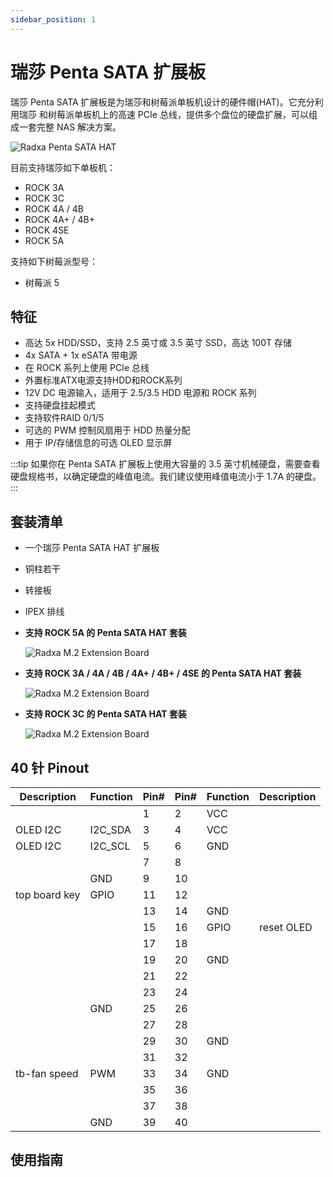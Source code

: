 ```yaml
---
sidebar_position: 1
---
```


# 瑞莎 Penta SATA 扩展板

瑞莎 Penta SATA 扩展板是为瑞莎和树莓派单板机设计的硬件帽(HAT)。它充分利用瑞莎 和树莓派单板机上的高速 PCIe 总线，提供多个盘位的硬盘扩展，可以组成一套完整 NAS 解决方案。

![Radxa Penta SATA HAT](/img/accessories/penta-sata-hat-01.webp)

目前支持瑞莎如下单板机：

- ROCK 3A
- ROCK 3C
- ROCK 4A / 4B
- ROCK 4A+ / 4B+
- ROCK 4SE
- ROCK 5A

支持如下树莓派型号：

- 树莓派 5

## 特征

- 高达 5x HDD/SSD，支持 2.5 英寸或 3.5 英寸 SSD，高达 100T 存储
- 4x SATA + 1x eSATA 带电源
- 在 ROCK 系列上使用 PCIe 总线
- 外置标准ATX电源支持HDD和ROCK系列
- 12V DC 电源输入，适用于 2.5/3.5 HDD 电源和 ROCK 系列
- 支持硬盘挂起模式
- 支持软件RAID 0/1/5
- 可选的 PWM 控制风扇用于 HDD 热量分配
- 用于 IP/存储信息的可选 OLED 显示屏

:::tip
如果你在 Penta SATA 扩展板上使用大容量的 3.5 英寸机械硬盘，需要查看硬盘规格书，以确定硬盘的峰值电流。我们建议使用峰值电流小于 1.7A 的硬盘。
:::

## 套装清单

- 一个瑞莎 Penta SATA HAT 扩展板
- 铜柱若干
- 转接板
- IPEX 排线

- **支持 ROCK 5A 的 Penta SATA HAT 套装**

  ![Radxa M.2 Extension Board](/img/accessories/penta-sata-hat-02.webp)

- **支持 ROCK 3A / 4A / 4B / 4A+ / 4B+ / 4SE 的 Penta SATA HAT 套装**

  ![Radxa M.2 Extension Board](/img/accessories/penta-sata-hat-03.webp)

- **支持 ROCK 3C 的 Penta SATA HAT 套装**

  ![Radxa M.2 Extension Board](/img/accessories/penta-sata-hat-04.webp)

## 40 针 Pinout

| Description   | Function | Pin# | Pin# | Function | Description |
| ------------- | -------- | ---- | ---- | -------- | ----------- |
|               |          | 1    | 2    | VCC      |             |
| OLED I2C      | I2C_SDA  | 3    | 4    | VCC      |             |
| OLED I2C      | I2C_SCL  | 5    | 6    | GND      |             |
|               |          | 7    | 8    |          |             |
|               | GND      | 9    | 10   |          |             |
| top board key | GPIO     | 11   | 12   |          |             |
|               |          | 13   | 14   | GND      |             |
|               |          | 15   | 16   | GPIO     | reset OLED  |
|               |          | 17   | 18   |          |             |
|               |          | 19   | 20   | GND      |             |
|               |          | 21   | 22   |          |             |
|               |          | 23   | 24   |          |             |
|               | GND      | 25   | 26   |          |             |
|               |          | 27   | 28   |          |             |
|               |          | 29   | 30   | GND      |             |
|               |          | 31   | 32   |          |             |
| tb-fan speed  | PWM      | 33   | 34   | GND      |             |
|               |          | 35   | 36   |          |             |
|               |          | 37   | 38   |          |             |
|               | GND      | 39   | 40   |          |             |

## 使用指南

<DocCardList />
